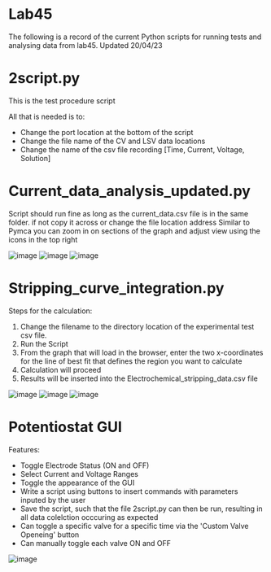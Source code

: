 # Lab45

The following is a record of the current Python scripts for running tests and analysing data from lab45.
Updated 20/04/23
# 2script.py
This is the test procedure script

All that is needed is to: 
  - Change the port location at the bottom of the script
  - Change the file name of the CV and LSV data locations
  - Change the name of the csv file recording [Time, Current, Voltage, Solution]
  
  
# Current_data_analysis_updated.py
Script should run fine as long as the current_data.csv file is in the same folder. if not copy it across or change the file location address
Similar to Pymca you can zoom in on sections of the graph and adjust view using the icons in the top right

![image](https://user-images.githubusercontent.com/115980966/206751684-d760d272-6d0f-453a-b280-cc90e7678bba.png)
![image](https://user-images.githubusercontent.com/115980966/206751718-db0508fd-f229-4241-8664-d00197cb0031.png)
![image](https://user-images.githubusercontent.com/115980966/206751733-87b7c14e-5796-4ef8-bc71-86eaa81102b0.png)


# Stripping_curve_integration.py
Steps for the calculation:
1. Change the filename to the directory location of the experimental test csv file.
2. Run the Script
3. From the graph that will load in the browser, enter the two x-coordinates for the line of best fit that defines the region you want to calculate
4. Calculation will proceed
5. Results will be inserted into the Electrochemical_stripping_data.csv file

![image](https://user-images.githubusercontent.com/115980966/235660593-dd57fa38-8922-4e02-8ac6-5483cda9de36.png)
![image](https://user-images.githubusercontent.com/115980966/235660819-e1eee024-5062-4268-889f-234bca8c62aa.png)
![image](https://user-images.githubusercontent.com/115980966/235661166-3cd32923-a1d2-40ce-8bf4-4082907f157d.png)


# Potentiostat GUI
Features:
- Toggle Electrode Status (ON and OFF)
- Select Current and Voltage Ranges
- Toggle the appearance of the GUI
- Write a script using buttons to insert commands with parameters inputed by the user
- Save the script, such that the file 2script.py can then be run, resulting in all data colelction occcuring as expected
- Can toggle a specific valve for a specific time via the 'Custom Valve Openeing' button
- Can manually toggle each valve ON and OFF


![image](https://github.com/MorrisAdam0/Lab45/assets/115980966/e0925a37-8b4b-48bf-b2e1-b682e169aa78)
